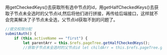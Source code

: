 用getCheckedKeys()去获取所有选中节点的id，用getHalfCheckedKeys()去获取子节点未全选时的父节点id,然后将他们进行拼接，再传给后端接口，这样就不会完美解决了子节点未全选，父节点id获取不到的问题了。
```js
//提交权限分配 
submitAuth() { 
	if (this.activeName == "first") { 
		let parentArr = this.$refs.pageTree.getHalfCheckedKeys(); 
		//获取子节点未全选时的父节点id let childArr = this.$refs.pageTree.getCheckedKeys(); //获取所有选中节点的id let permissionParams = { //获取全选中的id permissionids:parentArr.concat(childArr), //将两个数组进行拼接 roleid:this.editRoleId } $HTTP_updateRolePermission(permissionParams).then(res => { if (res.code == 200 && res.data == true) { this.$message({ type:"success", message:"更新成功" })
```